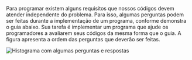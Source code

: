 Para programar existem alguns requisitos que nossos códigos devem atender independente do problema. Para isso, algumas perguntas podem ser feitas durante a implementação de um programa, conforme demonstra o guia abaixo. Sua tarefa é implementar um programa que ajude os programadores a avaliarem seus códigos da mesma forma que o guia. A figura apresenta a ordem das perguntas que deverão ser feitas.

![Histograma com algumas perguntas e respostas](https://i.imgur.com/3ORKWAO.png "Histograma perguntas e respostas")